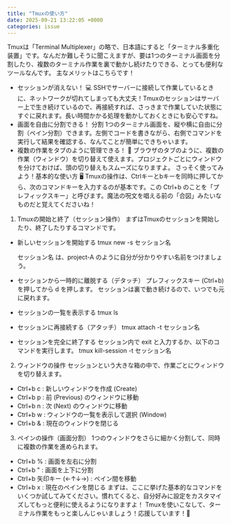 ```yaml
---
title: "Tmuxの使い方"
date: 2025-09-21 13:22:05 +0000
categories: issue
---
```



Tmuxは「Terminal Multiplexer」の略で、日本語にすると「ターミナル多重化装置」です。なんだか難しそうに聞こえますが、要は1つのターミナル画面を分割したり、複数のターミナル作業を裏で動かし続けたりできる、とっても便利なツールなんです。
主なメリットはこちらです！
 * セッションが消えない！ 💻
   SSHでサーバーに接続して作業しているときに、ネットワークが切れてしまっても大丈夫！Tmuxのセッションはサーバー上で生き続けているので、再接続すれば、さっきまで作業していた状態にすぐに戻れます。長い時間かかる処理を動かしておくときにも安心ですね。
 * 画面を自由に分割できる！ 分割
   1つのターミナル画面を、縦や横に自由に分割（ペイン分割）できます。左側でコードを書きながら、右側でコマンドを実行して結果を確認する、なんてことが簡単にできちゃいます。
 * 複数の作業をタブのように管理できる！ 📑
   ブラウザのタブのように、複数の作業（ウィンドウ）を切り替えて使えます。プロジェクトごとにウィンドウを分けておけば、頭の切り替えもスムーズになりますよ。
さっそく使ってみよう！基本的な使い方 🖥️
Tmuxの操作は、Ctrlキーとbキーを同時に押してから、次のコマンドキーを入力するのが基本です。この Ctrl+b のことを「プレフィックスキー」と呼びます。魔法の呪文を唱える前の「合図」みたいなものだと覚えてくださいね！
1. Tmuxの開始と終了（セッション操作）
まずはTmuxのセッションを開始したり、終了したりするコマンドです。
 * 新しいセッションを開始する
   tmux new -s セッション名

   セッション名 は、project-A のように自分が分かりやすい名前をつけましょう。
 * セッションから一時的に離脱する（デタッチ）
   プレフィックスキー (Ctrl+b) を押してから d を押します。
   セッションは裏で動き続けるので、いつでも元に戻れます。
 * セッションの一覧を表示する
   tmux ls

 * セッションに再接続する（アタッチ）
   tmux attach -t セッション名

 * セッションを完全に終了する
   セッション内で exit と入力するか、以下のコマンドを実行します。
   tmux kill-session -t セッション名

2. ウィンドウの操作
セッションという大きな箱の中で、作業ごとにウィンドウを切り替えます。
 * Ctrl+b c : 新しいウィンドウを作成 (Create)
 * Ctrl+b p : 前 (Previous) のウィンドウに移動
 * Ctrl+b n : 次 (Next) のウィンドウに移動
 * Ctrl+b w : ウィンドウの一覧を表示して選択 (Window)
 * Ctrl+b & : 現在のウィンドウを閉じる
3. ペインの操作（画面分割）
1つのウィンドウをさらに細かく分割して、同時に複数の作業を進められます。
 * Ctrl+b % : 画面を左右に分割
 * Ctrl+b " : 画面を上下に分割
 * Ctrl+b 矢印キー (←↑↓→) : ペイン間を移動
 * Ctrl+b x : 現在のペインを閉じる
まずは、ここに挙げた基本的なコマンドをいくつか試してみてください。慣れてくると、自分好みに設定をカスタマイズしてもっと便利に使えるようになりますよ！
Tmuxを使いこなして、ターミナル作業をもっと楽しんじゃいましょう！応援しています！🥰

